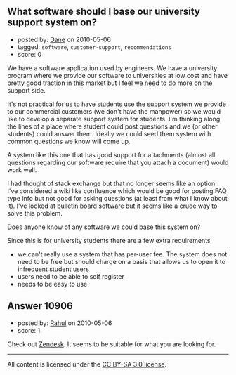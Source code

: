 ## What software should I base our university support system on?

- posted by: [Dane](https://stackexchange.com/users/-1/1441-dane) on 2010-05-06
- tagged: `software`, `customer-support`, `recommendations`
- score: 0

We have a software application used by engineers.  We have a university program where we provide our software to universities at low cost and have pretty good traction in this market but I feel we need to do more on the support side.

It's not practical for us to have students use the support system we provide to our commercial customers (we don't have the manpower) so we would like to develop a separate support system for students.  I'm thinking along the lines of a place where student could post questions and we (or other students) could answer them.  Ideally we could seed them system with common questions we know will come up.

A system like this one that has good support for attachments (almost all questions regarding our software require that you attach a document) would work well.

I had thought of stack exchange but that no longer seems like an option.  I've considered a wiki like confluence which would be good for posting FAQ type info but not good for asking questions (at least from what I know about it).  I've looked at bulletin board software but it seems like a crude way to solve this problem.

Does anyone know of any software we could base this system on?

Since this is for university students there are a few extra requirements

 - we can't really use a system that has per-user fee. The system does not need to be free but should charge on a basis that allows us to open it to infrequent student users
 - users need to be able to self register
 - needs to be easy to use

 


## Answer 10906

- posted by: [Rahul](https://stackexchange.com/users/-1/2109-rahul) on 2010-05-06
- score: 1

<p>Check out <a href="http://www.zendesk.com/" rel="nofollow">Zendesk</a>. It seems to be suitable for what you are looking for. </p>




---

All content is licensed under the [CC BY-SA 3.0 license](https://creativecommons.org/licenses/by-sa/3.0/).
